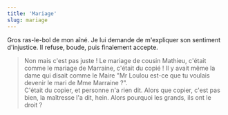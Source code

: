 ```yaml
---
title: 'Mariage'
slug: mariage
---
```


Gros ras-le-bol de mon aîné. Je lui demande de m'expliquer son sentiment
d'injustice. Il refuse, boude, puis finalement accepte.

<!-- more -->

> Non mais c'est pas juste ! Le mariage de cousin Mathieu, c'était comme le
> mariage de Marraine, c'était du copié ! Il y avait même la dame qui disait
> comme le Maire "Mr Loulou est-ce que tu voulais devenir le mari de Mme
> Marraine ?".  
> C'était du copier, et personne n'a rien dit. Alors que copier, c'est pas bien,
> la maîtresse l'a dit, hein. Alors pourquoi les grands, ils ont le droit ?
